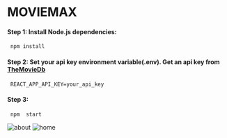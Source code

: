 # MOVIEMAX

#### Step 1: Install Node.js dependencies:
     npm install        
#### Step 2: Set your api key environment variable(.env). Get an api key from  [TheMovieDb](https://www.themoviedb.org/)
     REACT_APP_API_KEY=your_api_key
#### Step 3:
     npm  start  

![about](https://user-images.githubusercontent.com/93556813/226499430-de71fd10-dc2b-47c7-861d-dc15dcac451a.png)
![home](https://user-images.githubusercontent.com/93556813/226499436-fda239a2-caad-48a9-a6b2-e6225b8c7502.png)
